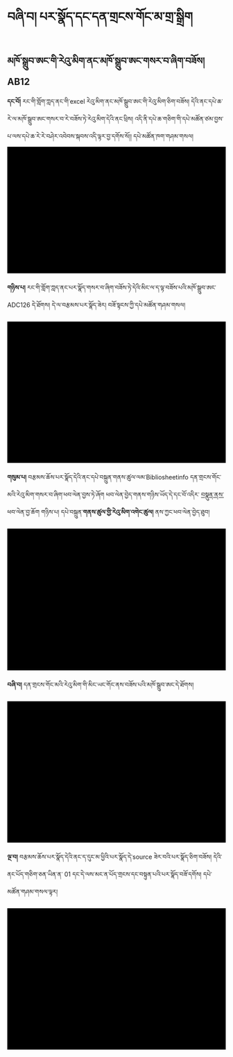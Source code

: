 # བཞི་བ། པར་སྣོད་དང་དན་གྲངས་གོང་མ་གྲ་སྒྲིག
## མཁོ་སྒྲུབ་ཨང་གི་རེའུ་མིག་ནང་མཁོ་སྒྲུབ་ཨང་གསར་བ་ཞིག་བཟོས། AB12

**དང་བོ།** རང་གི་གློག་ཀླད་ནང་གི་excel རེའུ་མིག་ནང་མཁོ་སྒྲུབ་ཨང་གི་རེའུ་མིག་ཅིག་བཟོས། དེའི་ནང་དཔེ་ཆ་རེ་ལ་མཁོ་སྒྲུབ་ཨང་གསར་བ་རེ་བཟོས་ཏེ་རེའུ་མིག་དེའི་ནང་ཕྲིས། འདི་ནི་དཔེ་ཆ་གཅིག་གི་དཔེ་མཚོན་ཙམ་བྱས་པ་ལས་དཔེ་ཆ་རེ་རེ་བཤེར་འབེབས་སྐབས་འདི་ལྟར་བྱ་དགོས་སོ།། དཔེ་མཚོན་ཁག་གཤམ་གསལ།
![800](images/001.gif)

**གཉིས་པ།** རང་གི་གློག་ཀླད་ནང་པར་སྣོད་གསར་བ་ཞིག་བཟོས་ཏེ་དེའི་མིང་ལ་ད་ལྟ་བཟོས་པའི་མཁོ་སྒྲུབ་ཨང་ ADC126 དེ་ཐོགས། དེ་ལ་བརྩམས་པར་སྣོད་ཟེར། བཟོ་སྟངས་ཀྱི་དཔེ་མཚོན་གཤམ་གསལ།

![800](images/002.gif)

**གསུམ་པ།** བརྩམས་ཆོས་པར་སྣོད་དེའི་ནང་དཔེ་བསྐྲུན་གནས་ཚུལ་ལམ་Bibliosheetinfo དན་གྲངས་གོང་མའི་རེའུ་མིག་གསར་བ་ཞིག་ཕབ་ལེན་བྱས་ཏེ་ཞོག ཕབ་ལེན་བྱེད་གནས་གཉིས་ཡོད་དེ་དང་བོ་འདིར་ [བསྣུན་ནས་](https://github.com/BuddhistDigitalResourceCenter/digitization-guidelines/files/1966535/ALA0000.xlsx) ཕབ་ལེན་བྱ་ཆོག གཉིས་པ། དཔེ་བསྐྲུན་**གནས་ཚུལ་གྱི་རེའུ་མིག་འགེང་ཚུལ།** ནས་ཀྱང་ཕབ་ལེན་བྱེད་ཐུབ།

![800](images/003.gif)

**བཞི་བ།** དན་གྲངས་གོང་མའི་རེའུ་མིག་གི་མིང་ཡང་གོང་ནས་བཟོས་པའི་མཁོ་སྒྲུབ་ཨང་དེ་ཐོགས། 

![800](images/004.gif)

**ལྔ་བ།** བརྩམས་ཆོས་པར་སྣོད་དེའི་ནང་ད་དུང་མ་ཕྱིའི་པར་སྣོད་དེ་source ཟེར་བའི་པར་སྣོད་ཅིག་བཟོས། དེའི་ནང་པོད་གཅིག་ཅན་ཡིན་ན་ 01 དང་དེ་ལས་མང་ན་པོད་གྲངས་དང་བསྟུན་པའི་པར་སྣོད་བཟོ་དགོས། དཔེ་མཚོན་གཤམ་གསལ་ལྟར།

![800](images/005.gif)
